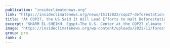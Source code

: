 ```yaml
---
publication: "insideclimatenews.org"
link: "https://insideclimatenews.org/news/15112022/cop27-deforestation-united-states-logging/"
title: "At COP27, the US Said It Will Lead Efforts to Halt Deforestation. But at Home, the Biden Administration Is Considering Massive Old Growth Logging Projects - Inside Climate News"
excerpt: "SHARM EL-SHEIKH, Egypt—The U.S. Center at the COP27 climate talks in Sharm El-Sheikh hosted a panel Monday focused on ending global deforestation by 2030, but the reality on the ground in the nation’s"
image: "https://insideclimatenews.org/wp-content/uploads/2022/11/forest_andrew-lichtenstein-corbis-getty-scaled.jpg"
group: pro
rank: 4
---
```

